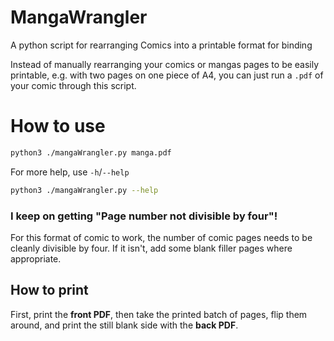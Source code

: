 # MangaWrangler
A python script for rearranging Comics into a printable format for binding

Instead of manually rearranging your comics or mangas pages to be easily printable, e.g. with two pages on one piece of A4, you can just run a `.pdf` of your comic through this script.

# How to use
```bash
python3 ./mangaWrangler.py manga.pdf
```

For more help, use `-h`/`--help`
```bash
python3 ./mangaWrangler.py --help
```

### I keep on getting "Page number not divisible by four"!
For this format of comic to work, the number of comic pages needs to be cleanly divisible by four. If it isn't, add some blank filler pages where appropriate.

## How to print
First, print the **front PDF**, then take the printed batch of pages, flip them around, and print the still blank side with the **back PDF**.